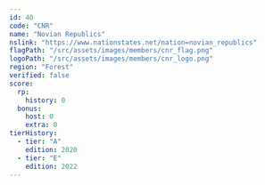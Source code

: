 ```yaml
---
id: 40
code: "CNR"
name: "Novian Republics"
nslink: "https://www.nationstates.net/nation=novian_republics"
flagPath: "/src/assets/images/members/cnr_flag.png"
logoPath: "/src/assets/images/members/cnr_logo.png"
region: "Forest"
verified: false
score:
  rp:
    history: 0
  bonus:
    host: 0
    extra: 0
tierHistory:
  - tier: "A"
    edition: 2020
  - tier: "E"
    edition: 2022
---
```

